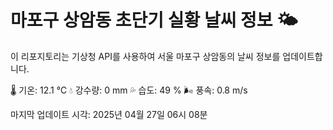 
# 마포구 상암동 초단기 실황 날씨 정보 🌤️

이 리포지토리는 기상청 API를 사용하여 서울 마포구 상암동의 날씨 정보를 업데이트합니다. 

🌡️ 기온: 12.1 ℃
💧 강수량: 0 mm
💦 습도: 49 %
🌬️ 풍속: 0.8 m/s

마지막 업데이트 시각: 2025년 04월 27일 06시 08분    
